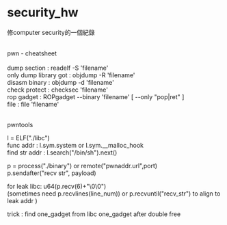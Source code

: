 # security_hw
修computer security的一個紀錄

<br>
pwn - cheatsheet <br>
<br>
dump section : readelf -S 'filename' <br>
only dump library got : objdump -R 'filename' <br>
disasm binary : objdump -d 'filename' <br>
check protect : checksec 'filename' <br>
rop gadget : ROPgadget --binary 'filename' [ --only "pop|ret" ]  <br>
file : file 'filename' <br>
<br>

pwntools

l = ELF("./libc") <br>
func addr : l.sym.system  or l.sym.__malloc_hook <br>
find str addr : l.search("/bin/sh").next() <br>

p = process("./binary") or remote("pwnaddr.url",port) <br>
p.sendafter("recv str", payload) <br>

for leak libc: u64(p.recv(6)+"\0\0") <br>
              (sometimes need p.recvlines(line_num)) or p.recvuntil("recv_str") to align to leak addr ) <br>
              
trick : find one_gadget from libc 
        one_gadget after double free
